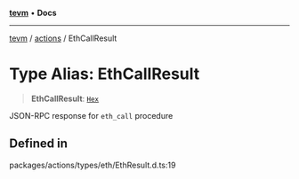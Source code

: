 [**tevm**](../../README.md) • **Docs**

***

[tevm](../../modules.md) / [actions](../README.md) / EthCallResult

# Type Alias: EthCallResult

> **EthCallResult**: [`Hex`](Hex.md)

JSON-RPC response for `eth_call` procedure

## Defined in

packages/actions/types/eth/EthResult.d.ts:19
